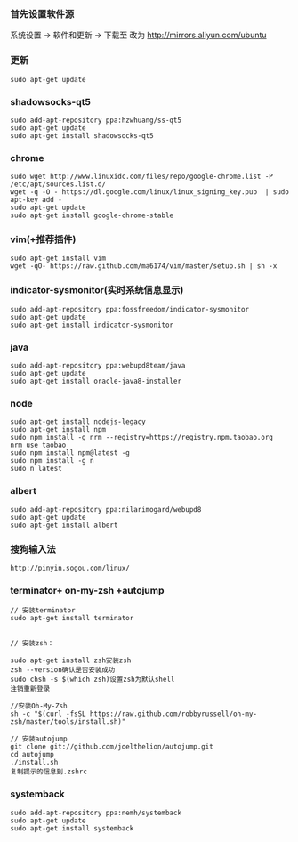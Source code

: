 
### 首先设置软件源

系统设置 -> 软件和更新 -> 下载至  改为 http://mirrors.aliyun.com/ubuntu

### 更新
````
sudo apt-get update
````

### shadowsocks-qt5
````
sudo add-apt-repository ppa:hzwhuang/ss-qt5
sudo apt-get update
sudo apt-get install shadowsocks-qt5
````

### chrome
````
sudo wget http://www.linuxidc.com/files/repo/google-chrome.list -P /etc/apt/sources.list.d/
wget -q -O - https://dl.google.com/linux/linux_signing_key.pub  | sudo apt-key add -
sudo apt-get update
sudo apt-get install google-chrome-stable
````

### vim(+推荐插件)
````
sudo apt-get install vim
wget -qO- https://raw.github.com/ma6174/vim/master/setup.sh | sh -x
````

### indicator-sysmonitor(实时系统信息显示)
````
sudo add-apt-repository ppa:fossfreedom/indicator-sysmonitor
sudo apt-get update
sudo apt-get install indicator-sysmonitor
````

### java
````
sudo add-apt-repository ppa:webupd8team/java
sudo apt-get update
sudo apt-get install oracle-java8-installer
````

### node
````
sudo apt-get install nodejs-legacy
sudo apt-get install npm
sudo npm install -g nrm --registry=https://registry.npm.taobao.org
nrm use taobao
sudo npm install npm@latest -g
sudo npm install -g n
sudo n latest
````

### albert
````
sudo add-apt-repository ppa:nilarimogard/webupd8
sudo apt-get update
sudo apt-get install albert
````
### 搜狗输入法
```
http://pinyin.sogou.com/linux/
```

### terminator+ on-my-zsh +autojump
```
// 安装terminator
sudo apt-get install terminator


// 安装zsh：

sudo apt-get install zsh安装zsh
zsh --version确认是否安装成功
sudo chsh -s $(which zsh)设置zsh为默认shell
注销重新登录

//安装Oh-My-Zsh
sh -c "$(curl -fsSL https://raw.github.com/robbyrussell/oh-my-zsh/master/tools/install.sh)"

// 安装autojump
git clone git://github.com/joelthelion/autojump.git
cd autojump
./install.sh
复制提示的信息到.zshrc

```

### systemback
```
sudo add-apt-repository ppa:nemh/systemback
sudo apt-get update
sudo apt-get install systemback
```
